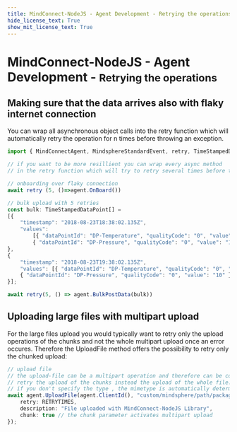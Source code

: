 ```yaml
---
title: MindConnect-NodeJS - Agent Development - Retrying the operations
hide_license_text: True
show_mit_license_text: True
---
```



# MindConnect-NodeJS - Agent Development - <small>Retrying the operations</small>

## Making sure that the data arrives also with flaky internet connection

You can wrap all asynchronous object calls into the retry function which will automatically retry the operation for n times before throwing an exception.

```typescript
import { MindConnectAgent, MindsphereStandardEvent, retry, TimeStampedDataPoint } from "@mindconnect/mindconnect-nodejs";

// if you want to be more resillient you can wrap every async method
// in the retry function which will try to retry several times before throwing an exception

// onboarding over flaky connection
await retry (5, ()=>agent.OnBoard())

// bulk upload with 5 retries
const bulk: TimeStampedDataPoint[] =
[{
    "timestamp": "2018-08-23T18:38:02.135Z",
    "values":
        [{ "dataPointId": "DP-Temperature", "qualityCode": "0", "value": "10" },
        { "dataPointId": "DP-Pressure", "qualityCode": "0", "value": "10" }]
},
{
    "timestamp": "2018-08-23T19:38:02.135Z",
    "values": [{ "dataPointId": "DP-Temperature", "qualityCode": "0", "value": "10" },
    { "dataPointId": "DP-Pressure", "qualityCode": "0", "value": "10" }]
}];

await retry(5, () => agent.BulkPostData(bulk))
```

## Uploading large files with multipart upload

For the large files upload you would typically want to retry only the upload operations of the chunks and not the whole multipart upload once an error occures. Therefore the UploadFile method offers the possibility to retry only the chunked upload:

```typescript
// upload file
// the upload-file can be a multipart operation and therefore can be configured to
// retry the upload of the chunks instead the upload of the whole file.
// if you don't specify the type , the mimetype is automatically determined by the library
await agent.UploadFile(agent.ClientId(), "custom/mindsphere/path/package.json", "package.json", {
    retry: RETRYTIMES,
    description: "File uploaded with MindConnect-NodeJS Library",
    chunk: true // the chunk parameter activates multipart upload
});
```

